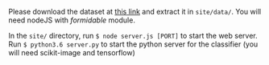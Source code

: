 Please download the dataset at [this link](https://mega.nz/file/9NkSRASJ#3mFu90GNF4FbHTYre71toizDqkhD1g0JMICfS-3aJiI) and extract it in ```site/data/```.
You will need nodeJS with *formidable* module.

In the ```site/``` directory, run ```$ node server.js [PORT]``` to start the web server.
Run ```$ python3.6 server.py``` to start the python server for the classifier (you will need scikit-image and tensorflow)
